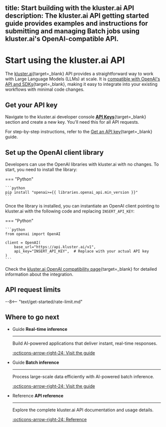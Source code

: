 title: Start building with the kluster.ai API
description: The kluster.ai API getting started guide provides examples and instructions for submitting and managing Batch jobs using kluster.ai's OpenAI-compatible API.
---

# Start using the kluster.ai API

The [kluster.ai](https://www.kluster.ai/){target=\_blank} API provides a straightforward way to work with Large Language Models (LLMs) at scale. It is [compatible with OpenAI's API and SDKs](/get-started/openai-compatibility/){target=\_blank}, making it easy to integrate into your existing workflows with minimal code changes.

## Get your API key

Navigate to the kluster.ai developer console [**API Keys**](https://platform.kluster.ai/apikeys){target=\_blank} section and create a new key. You'll need this for all API requests.

For step-by-step instructions, refer to the [Get an API key](/get-started/get-api-key){target=\_blank} guide.

## Set up the OpenAI client library

Developers can use the OpenAI libraries with kluster.ai with no changes. To start, you need to install the library:

=== "Python"

    ```python
    pip install "openai>={{ libraries.openai_api.min_version }}"
    ```

Once the library is installed, you can instantiate an OpenAI client pointing to kluster.ai with the following code and replacing `INSERT_API_KEY`:

=== "Python"

    ```python
    from openai import OpenAI
        
    client = OpenAI(
        base_url="https://api.kluster.ai/v1",
        api_key="INSERT_API_KEY",  # Replace with your actual API key
    )
    ```

Check the [kluster.ai OpenAI compatibility page](/get-started/openai-compatibility/){target=\_blank} for detailed information about the integration.

## API request limits

--8<-- "text/get-started/rate-limit.md"

## Where to go next

<div class="grid cards" markdown>

-   <span class="badge guide">Guide</span> __Real-time inference__

    ---

    Build AI-powered applications that deliver instant, real-time responses.

    [:octicons-arrow-right-24: Visit the guide](/get-started/start-building/real-time/)

-   <span class="badge guide">Guide</span> __Batch inference__

    ---

    Process large-scale data efficiently with AI-powered batch inference.

    [:octicons-arrow-right-24: Visit the guide](/get-started/start-building/batch/)

-   <span class="badge guide">Reference</span> __API reference__

    ---

    Explore the complete kluster.ai API documentation and usage details.

    [:octicons-arrow-right-24: Reference](/api-reference/reference/)


</div>